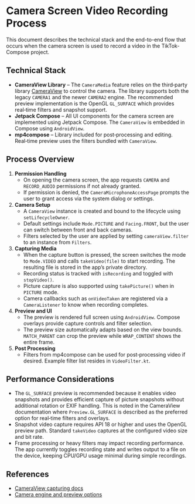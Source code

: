# Camera Screen Video Recording Process

This document describes the technical stack and the end-to-end flow that occurs when the camera screen is used to record a video in the TikTok-Compose project.

## Technical Stack

- **CameraView Library** – The `CameraMedia` feature relies on the third‑party library [CameraView](https://github.com/natario1/CameraView) to control the camera. The library supports both the legacy `CAMERA1` and the newer `CAMERA2` engine. The recommended preview implementation is the OpenGL `GL_SURFACE` which provides real‑time filters and snapshot support.
- **Jetpack Compose** – All UI components for the camera screen are implemented using Jetpack Compose. The `CameraView` is embedded in Compose using `AndroidView`.
- **mp4compose** – Library included for post‑processing and editing. Real‑time preview uses the filters bundled with `CameraView`.

## Process Overview

1. **Permission Handling**
   - On opening the camera screen, the app requests `CAMERA` and `RECORD_AUDIO` permissions if not already granted.
   - If permission is denied, the `CameraMicrophoneAccessPage` prompts the user to grant access via the system dialog or settings.
2. **Camera Setup**
   - A `CameraView` instance is created and bound to the lifecycle using `setLifecycleOwner`.
   - Default settings include `Mode.PICTURE` and `Facing.FRONT`, but the user can switch between front and back cameras.
   - Filters selected by the user are applied by setting `cameraView.filter` to an instance from `Filters`.
3. **Capturing Media**
   - When the capture button is pressed, the screen switches the mode to `Mode.VIDEO` and calls `takeVideo(file)` to start recording. The resulting file is stored in the app’s private directory.
   - Recording status is tracked with `isRecording` and toggled with `stopVideo()`.
   - Picture capture is also supported using `takePicture()` when in `PICTURE` mode.
   - Camera callbacks such as `onVideoTaken` are registered via a `CameraListener` to know when recording completes.
4. **Preview and UI**
   - The preview is rendered full screen using `AndroidView`. Compose overlays provide capture controls and filter selection.
   - The preview size automatically adapts based on the view bounds. `MATCH_PARENT` can crop the preview while `WRAP_CONTENT` shows the entire frame.
5. **Post Processing**
   - Filters from mp4compose can be used for post‑processing video if desired. Example filter list resides in `VideoFilter.kt`.

## Performance Considerations

- The `GL_SURFACE` preview is recommended because it enables video snapshots and provides efficient capture of picture snapshots without additional rotation or EXIF handling. This is noted in the CameraView documentation where `Preview.GL_SURFACE` is described as the preferred option for real‑time filters and overlays.
- Snapshot video capture requires API 18 or higher and uses the OpenGL preview path. Standard `takeVideo` captures at the configured video size and bit rate.
- Frame processing or heavy filters may impact recording performance. The app currently toggles recording state and writes output to a file on the device, keeping CPU/GPU usage minimal during simple recordings.

## References

- [CameraView capturing docs](../feature/cameracapture/docs/_docs/capturing-media.md)
- [Camera engine and preview options](../feature/cameracapture/docs/_docs/previews.md)

